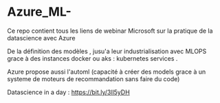 # Azure_ML-
Ce repo contient tous les liens de webinar Microsoft sur la pratique de la datascience avec Azure 

De la définition des modèles , jusu'a leur industrialisation avec MLOPS grace à des instances docker ou aks : kubernetes services . 

Azure propose aussi l'automl (capacité à créer des models grace à un systeme de moteurs de recommandation  sans faire du code) 



Datascience in a day : https://bit.ly/3ll5yDH



